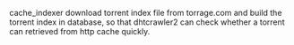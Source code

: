 cache_indexer download torrent index file from torrage.com and build the torrent index in database, so that dhtcrawler2 can check whether a torrent can retrieved from http cache quickly.

